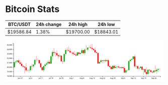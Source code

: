 # Bitcoin Stats

BTC/USDT|24h change|24h high|24h low|
|---|---|---|---|
|$19586.84|1.38%|$19700.00|$18843.01|

<img src="./chart.svg">
